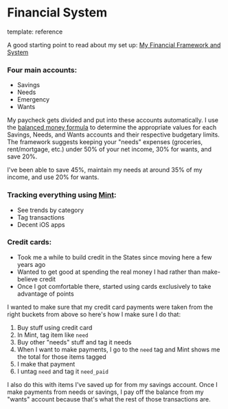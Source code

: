 Financial System
==============
template: reference

A good starting point to read about my set up: [My Financial Framework and System](http://hackmake.org/2012/10/my-financial-framework-and-system)

### Four main accounts: ###

  * Savings
  * Needs
  * Emergency
  * Wants

My paycheck gets divided and put into these accounts automatically. I use the [balanced money formula](http://www.getrichslowly.org/blog/2008/10/27/the-balanced-money-formula/) to determine the appropriate values for each Savings, Needs, and Wants accounts and their respective budgetary limits. The framework suggests keeping your "needs" expenses (groceries, rent/mortgage, etc.) under 50% of your net income, 30% for wants, and save 20%.

I've been able to save 45%, maintain my needs at around 35% of my income, and use 20% for wants.

### Tracking everything using [Mint](http://mint.com): ###

  * See trends by category
  * Tag transactions
  * Decent iOS apps

### Credit cards: ###
  
  * Took me a while to build credit in the States since moving here a few years ago
  * Wanted to get good at spending the real money I had rather than make-believe credit
  * Once I got comfortable there, started using cards exclusively to take advantage of points

I wanted to make sure that my credit card payments were taken from the right buckets from above so here's how I make sure I do that:

  1. Buy stuff using credit card
  1. In Mint, tag item like `need`
  1. Buy other "needs" stuff and tag it needs
  1. When I want to make payments, I go to the `need` tag and Mint shows me the total for those items tagged
  1. I make that payment
  1. I untag `need` and tag it `need_paid`

I also do this with items I've saved up for from my savings account. Once I make payments from needs or savings, I pay off the balance from my "wants" account because that's what the rest of those transactions are. 